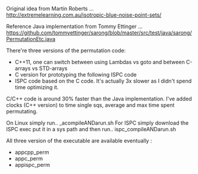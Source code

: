 
Original idea from Martin Roberts ...
http://extremelearning.com.au/isotropic-blue-noise-point-sets/

Reference Java implementation from Tommy Ettinger ...
https://github.com/tommyettinger/sarong/blob/master/src/test/java/sarong/PermutationEtc.java


There're three versions of the permutation code:
- C++11, one can switch between using Lambdas vs goto and between C-arrays vs STD-arrays
- C version for prototyping the following ISPC code
- ISPC code based on the C code. It's actually 3x slower as I didn't spend time optimizing it.

C/C++ code is around 30% faster than the Java implementation. 
I've added clocks (C++ version) to time single sqs, average and max time spent permutating.

On Linux simply run.. _acompileANDarun.sh
For ISPC simply download the ISPC exec put it in a sys path and then run.. ispc_compileANDarun.sh

All three version of the executable are available eventually : 
- appcpp_perm
- appc_perm
- appispc_perm
